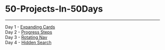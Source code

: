 # 50-Projects-In-50Days

---

Day 1 - [Expanding Cards]()
<br>
Day 2 - [Progress Steps]()
<br>
Day 3 - [Rotating Nav]()
<br>
Day 4 - [Hidden Search]()
<br>
